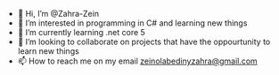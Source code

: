 - 👋 Hi, I’m @Zahra-Zein
- 👀 I’m interested in programming in C# and learning new things
- 🌱 I’m currently learning .net core 5 
- 💞️ I’m looking to collaborate on projects that have the oppourtunity to learn new things
- 📫 How to reach me on my email zeinolabedinyzahra@gmail.com

<!---
Zahra-Zein/Zahra-Zein is a ✨ special ✨ repository because its `README.md` (this file) appears on your GitHub profile.
You can click the Preview link to take a look at your changes.
--->
